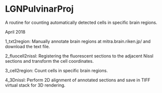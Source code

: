 # LGNPulvinarProj
A routine for counting automatically detected cells in specific brain regions.

April 2018

1_txt2region: Manually annotate brain regions at mitra.brain.riken.jp/ and download the text file.

2_fluocell2nissl: Registering the fluorescent sections to the adjacent Nissl sections and transform the cell coordinates. 

3_cell2region: Count cells in specific brain regions.

4_3Dnissl: Perform 2D alignment of annotated sections and save in TIFF virtual stack for 3D rendering.
